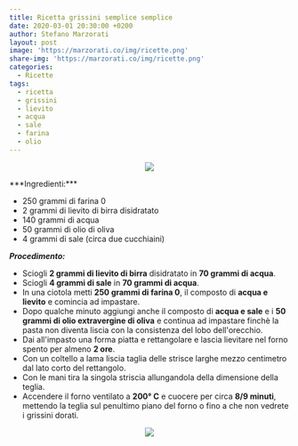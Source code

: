 ```yaml
---
title: Ricetta grissini semplice semplice
date: 2020-03-01 20:30:00 +0200
author: Stefano Marzorati
layout: post
image: 'https://marzorati.co/img/ricette.png'
share-img: 'https://marzorati.co/img/ricette.png'
categories:
  - Ricette
tags:
  - ricetta
  - grissini
  - lievito
  - acqua
  - sale
  - farina
  - olio
---
```

<p align="center">
  <img src="https://marzorati.co/img/post/grissini_1.jpg">
</p>   
***Ingredienti:***   

* 250 grammi di farina 0
* 2 grammi di lievito di birra disidratato
* 140 grammi di acqua
* 50 grammi di olio di oliva
* 4 grammi di sale (circa due cucchiaini)

***Procedimento:***   

* Sciogli **2 grammi di lievito di birra** disidratato in **70 grammi di acqua**.
* Sciogli **4 grammi di sale** in **70 grammi di acqua**.
* In una ciotola metti **250 grammi di farina 0**, il composto di **acqua e lievito** e comincia ad impastare.
* Dopo qualche minuto aggiungi anche il composto di **acqua e sale** e i **50 grammi di olio extravergine di oliva** e continua ad impastare finchè la pasta non diventa liscia con la consistenza del lobo dell'orecchio.
* Dai all'impasto una forma piatta e rettangolare e lascia lievitare nel forno spento per almeno **2 ore**.
* Con un coltello a lama liscia taglia delle strisce larghe mezzo centimetro dal lato corto del rettangolo.
* Con le mani tira la singola striscia allungandola della dimensione della teglia.
* Accendere il forno ventilato a **200° C** e cuocere per circa **8/9 minuti**, mettendo la teglia sul penultimo piano del forno o fino a che non vedrete i grissini dorati.

<p align="center">
  <img src="https://marzorati.co/img/post/grissini_2.jpg">
</p> 